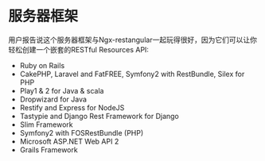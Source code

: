# 服务器框架

用户报告说这个服务器框架与Ngx-restangular一起玩得很好，因为它们可以让你轻松创建一个嵌套的RESTful Resources API:

* Ruby on Rails
* CakePHP, Laravel and FatFREE, Symfony2 with RestBundle, Silex for PHP
* Play1 & 2 for Java & scala
* Dropwizard for Java
* Restify and Express for NodeJS
* Tastypie and Django Rest Framework for Django
* Slim Framework
* Symfony2 with FOSRestBundle (PHP)
* Microsoft ASP.NET Web API 2
* Grails Framework